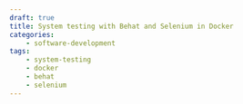 ```yaml
---
draft: true
title: System testing with Behat and Selenium in Docker
categories:
    - software-development
tags:
    - system-testing
    - docker
    - behat
    - selenium
---
```

